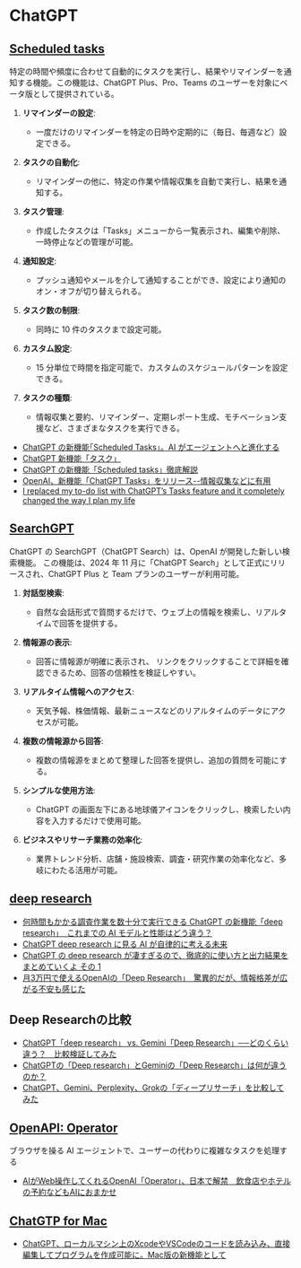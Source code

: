 # ChatGPT

## [Scheduled tasks](https://help.openai.com/en/articles/10291617-scheduled-tasks-in-chatgpt)

特定の時間や頻度に合わせて自動的にタスクを実行し、結果やリマインダーを通知する機能。この機能は、ChatGPT Plus、Pro、Teams のユーザーを対象にベータ版として提供されている。

1. **リマインダーの設定**:

   - 一度だけのリマインダーを特定の日時や定期的に（毎日、毎週など）設定できる。

2. **タスクの自動化**:

   - リマインダーの他に、特定の作業や情報収集を自動で実行し、結果を通知する。

3. **タスク管理**:

   - 作成したタスクは「Tasks」メニューから一覧表示され、編集や削除、一時停止などの管理が可能。

4. **通知設定**:

   - プッシュ通知やメールを介して通知することができ、設定により通知のオン・オフが切り替えられる。

5. **タスク数の制限**:

   - 同時に 10 件のタスクまで設定可能。

6. **カスタム設定**:

   - 15 分単位で時間を指定可能で、カスタムのスケジュールパターンを設定できる。

7. **タスクの種類**:
   - 情報収集と要約、リマインダー、定期レポート生成、モチベーション支援など、さまざまなタスクを実行できる。

- [ChatGPT の新機能｢Scheduled Tasks｣。AI がエージェントへと進化する](https://www.gizmodo.jp/2025/01/chat-gpt-scheduled-tasks.html)
- [ChatGPT 新機能「タスク」](https://zenn.dev/acntechjp/articles/3a91d8db844b11)
- [ChatGPT の新機能「Scheduled tasks」徹底解説](https://chatgpt-lab.com/n/naa1eb9becb85)
- [OpenAI、新機能「ChatGPT Tasks」をリリース--情報収集などに有用](https://japan.zdnet.com/article/35228311/)
- [I replaced my to-do list with ChatGPT’s Tasks feature and it completely changed the way I plan my life](https://www.techradar.com/computing/artificial-intelligence/i-replaced-my-to-do-list-with-chatgpts-tasks-feature-and-it-completely-changed-the-way-i-plan-my-life)

## [SearchGPT](https://openai.com/ja-JP/index/searchgpt-prototype/)

ChatGPT の SearchGPT（ChatGPT Search）は、OpenAI が開発した新しい検索機能。
この機能は、2024 年 11 月に「ChatGPT Search」として正式にリリースされ、ChatGPT Plus と Team プランのユーザーが利用可能。

1. **対話型検索**:

   - 自然な会話形式で質問するだけで、ウェブ上の情報を検索し、リアルタイムで回答を提供する。

2. **情報源の表示**:

   - 回答に情報源が明確に表示され、 リンクをクリックすることで詳細を確認できるため、回答の信頼性を検証しやすい。

3. **リアルタイム情報へのアクセス**:

   - 天気予報、株価情報、最新ニュースなどのリアルタイムのデータにアクセスが可能。

4. **複数の情報源から回答**:

   - 複数の情報源をまとめて整理した回答を提供し、追加の質問を可能にする。

5. **シンプルな使用方法**:

   - ChatGPT の画面左下にある地球儀アイコンをクリックし、検索したい内容を入力するだけで使用可能。

6. **ビジネスやリサーチ業務の効率化**:
   - 業界トレンド分析、店舗・施設検索、調査・研究作業の効率化など、多岐にわたる活用が可能。

## [deep research](https://openai.com/index/introducing-deep-research/)

- [何時間もかかる調査作業を数十分で実行できる ChatGPT の新機能「deep research」　これまでの AI モデルと性能はどう違う？](https://atmarkit.itmedia.co.jp/ait/articles/2502/05/news075.html)
- [ChatGPT deep research に見る AI が自律的に考える未来](https://tech.layerx.co.jp/entry/2025/02/13/175317)
- [ChatGPT の deep research が凄すぎるので、徹底的に使い方と出力結果をまとめていくよ その 1](https://note.com/currypurin/n/n558fc5996586)
- [月3万円で使えるOpenAIの「Deep Research」　驚異的だが、情報格差が広がる不安も感じた](https://ascii.jp/elem/000/004/251/4251719/)

## Deep Researchの比較

- [ChatGPT「deep research」 vs. Gemini「Deep Research」──どのくらい違う？　比較検証してみた](https://www.itmedia.co.jp/aiplus/articles/2502/12/news107.html)
- [ChatGPTの「Deep research」とGeminiの「Deep Research」は何が違うのか？](https://gigazine.net/news/20250307-what-is-deep-research/)
- [ChatGPT、Gemini、Perplexity、Grokの「ディープリサーチ」を比較してみた](https://www.watch.impress.co.jp/docs/topic/1668760.html)

## [OpenAPI: Operator](https://openai.com/index/introducing-operator/)

ブラウザを操る AI エージェントで、ユーザーの代わりに複雑なタスクを処理する

- [AIがWeb操作してくれるOpenAI「Operator」、日本で解禁　飲食店やホテルの予約などもAIにおまかせ](https://www.itmedia.co.jp/aiplus/articles/2502/21/news165.html)

## [ChatGTP for Mac](https://openai.com/ja-JP/chatgpt/desktop/)

- [ChatGPT、ローカルマシン上のXcodeやVSCodeのコードを読み込み、直接編集してプログラムを作成可能に。Mac版の新機能として](https://www.publickey1.jp/blog/25/chatgptxcodevscodemac.html)
